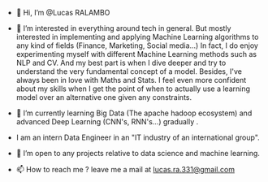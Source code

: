 - 👋 Hi, I’m @Lucas RALAMBO

- 👀 I’m interested in everything around tech in general. But mostly interested in implementing and 
  applying Machine Learning algorithms to any kind of fields (Finance, Marketing, Social media...)
  In fact, I do enjoy experimenting myself with different Machine Learning methods such as NLP and CV.
  And my best part is when I dive deeper and try to understand the very fundamental concept of a model. Besides, I've always been in love with Maths and Stats.
  I feel even more confident about my skills when I get the point of when to actually use a learning model over an alternative one given any constraints.
  

- 🌱 I’m currently learning Big Data (The apache hadoop ecosystem) and advanced Deep Learning (CNN's, RNN's...) gradually .
-   I am an intern Data Engineer in an "IT industry of an international group".

- 💞️ I’m open to any projects relative to data science and machine learning.

- 📫 How to reach me ? leave me a mail at lucas.ra.331@gmail.com
<!---
LucasRal/LucasRal is a ✨ special ✨ repository because its `README.md` (this file) appears on your GitHub profile.
You can click the Preview link to take a look at your changes.
--->
